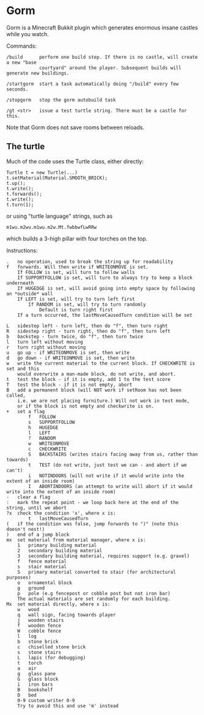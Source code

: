 Gorm
====

Gorm is a Minecraft Bukkit plugin which generates enormous insane
castles while you watch.

Commands:

    /build      perform one build step. If there is no castle, will create a new "base
                courtyard" around the player. Subsequent builds will generate new buildings.
            
    /startgorm  start a task automatically doing "/build" every few seconds.

    /stopgorm   stop the gorm autobuild task
    
    /gt <str>   issue a test turtle string. There must be a castle for this.
    
Note that Gorm does not save rooms between reloads.
    



The turtle
----------

Much of the code uses the Turtle class, either directly:

    Turtle t = new Turtle(...)
    t.setMaterial(Material.SMOOTH_BRICK);
    t.up();
    t.write();
    t.forwards();
    t.write();
    t.turn(1);
    
or using "turtle language" strings, such as 

    m1wu.m2wu.m1wu.m2w.Mt.fwbbwfLwRRw
   
which builds a 3-high pillar with four torches on the top.

Instructions:

    .   no operation, used to break the string up for readability
    f   forwards. Will then write if WRITEONMOVE is set.
        If FOLLOW is set, will turn to follow walls
        If SUPPORTFOLLOW is set, will turn to always try to keep a block underneath
        If HUGEDGE is set, will avoid going into empty space by following an *outside* wall
        If LEFT is set, will try to turn left first
            If RANDOM is set, will try to turn randomly
                Default is turn right first
        If a turn occurred, the lastMoveCausedTurn condition will be set

    L   sidestep left - turn left, then do "f", then turn right
    R   sidestep right - turn right, then do "f", then turn left
    b   backstep - turn twice, do "f", then turn twice
    l   turn left without moving
    r   turn right without moving
    u   go up - if WRITEONMOVE is set, then write
    d   go down - if WRITEONMOVE is set, then write
    w   write the current material to the current block. If CHECKWRITE is set and this
        would overwrite a man-made block, do not write, and abort.
    t   test the block - if it is empty, add 1 to the test score
    T   test the block - if it is not empty, abort
    B   add a permanent block (will NOT work if setRoom has not been called,
        i.e. we are not placing furniture.) Will not work in test mode,
        or if the block is not empty and checkwrite is on.
    +   set a flag
            f   FOLLOW
            s   SUPPORTFOLLOW
            h   HUGEDGE
            l   LEFT
            ?   RANDOM
            w   WRITEONMOVE
            c   CHECKWRITE
            S   BACKSTAIRS (writes stairs facing away from us, rather than towards)
            t   TEST (do not write, just test we can - and abort if we can't)
            i   NOTINDOORS (will not write if it would write into the extent of an inside room)
            I   ABORTINDOORS (an attempt to write will abort if it would write into the extent of an inside room)
    -   clear a flag
    :   mark the repeat point - we loop back here at the end of the string, until we abort
    ?x  check the condition 'x', where x is:
            t   lastMoveCausedTurn
    (   if the condition was false, jump forwards to ")" (note this doesn't nest!)
    )   end of a jump block
    mx  set material from material manager, where x is:
        1   primary building material
        2   secondary building material
        3   secondary building material, requires support (e.g. gravel)
        f   fence material
        s   stair material
        S   primary material converted to stair (for architectural purposes)
        o   ornamental block
        g   ground
        p   pole (e.g fencepost or cobble post but not iron bar)
        The actual materials are set randomly for each building.
    Mx  set material directly, where x is:
        w   wood
        q   wall sign, facing towards player
        j   wooden stairs
        f   wooden fence
        W   cobble fence
        l   log
        b   stone brick
        c   chiselled stone brick
        s   stone stairs
        L   lapis (for debugging)
        t   torch
        a   air
        g   glass pane
        G   glass block
        i   iron bars
        B   bookshelf
        D   bed
        0-9 custom writer 0-9
        Try to avoid this and use 'm' instead
